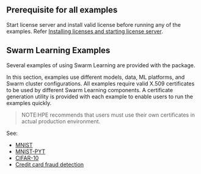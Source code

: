 ## Prerequisite for all examples
Start license server and install valid license before running any of the examples. Refer [Installing licenses and starting license server](/docs/Install/HPE_Swarm_Learning_installation.md).

## Swarm Learning Examples

Several examples of using Swarm Learning are provided with the package. 

In this section, examples use different models, data, ML platforms, and Swarm cluster configurations. All examples require valid X.509 certificates to be used by different Swarm Learning components. A certificate generation utility is provided with each example to enable users to run the examples quickly.

<blockquote>
NOTE:HPE recommends that users must use their own certificates in actual production environment.

</blockquote>

See:
-   [MNIST](/docs/User/MNIST.md)
-   [MNIST-PYT](/docs/User/MNIST-PYT.md)
-   [CIFAR-10](/docs/User/CIFAR-10.md)
-   [Credit card fraud detection](/docs/User/Credit_card_fraud_detection.md)
